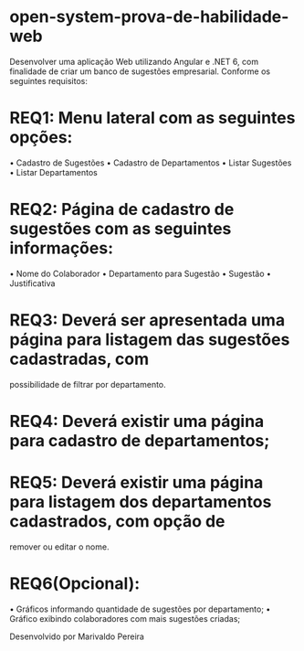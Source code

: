 # open-system-prova-de-habilidade-web
Desenvolver uma aplicação Web utilizando Angular e .NET 6, com finalidade de criar um banco de sugestões empresarial.
Conforme os seguintes requisitos:
# REQ1: Menu lateral com as seguintes opções:
• Cadastro de Sugestões
• Cadastro de Departamentos
• Listar Sugestões
• Listar Departamentos
# REQ2: Página de cadastro de sugestões com as seguintes informações:
• Nome do Colaborador
• Departamento para Sugestão
• Sugestão
• Justificativa
# REQ3: Deverá ser apresentada uma página para listagem das sugestões cadastradas, com
possibilidade de filtrar por departamento.
# REQ4: Deverá existir uma página para cadastro de departamentos;
# REQ5: Deverá existir uma página para listagem dos departamentos cadastrados, com opção de
remover ou editar o nome.
# REQ6(Opcional):
• Gráficos informando quantidade de sugestões por departamento;
• Gráfico exibindo colaboradores com mais sugestões criadas;

Desenvolvido por Marivaldo Pereira
